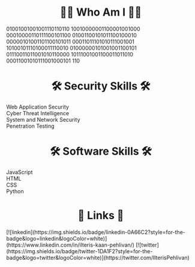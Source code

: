 <h1 align="center"> 🕵️‍♂️ Who Am I 🕵️‍♂️ </h1>
<p>01001001001001110110110
10010000001100001001000
00010000110111100101100
01001100101011100100010
00000101001101100101011
00011011101010111001001<br>
10100101110100011110010
01000000101001001100101
01110011011001010110000
10111001001100011011010
00011001010111001000101
110</p>

<h1 align="center"> 🛠 Security Skills 🛠 </h1>
<p>Web Application Security<br>
Cyber Threat Intelligence<br>
System and Network Security<br>
Penetration Testing</p>

<h1 align="center"> 🛠 Software Skills 🛠 </h1>
<p>JavaScript<br>
HTML<br>
CSS<br>
Python</p>

<h1 align="center"> 🔗 Links 🔗 </h1>
[![linkedin](https://img.shields.io/badge/linkedin-0A66C2?style=for-the-badge&logo=linkedin&logoColor=white)](https://www.linkedin.com/in/ilteris-kaan-pehlivan/)
[![twitter](https://img.shields.io/badge/twitter-1DA1F2?style=for-the-badge&logo=twitter&logoColor=white)](https://twitter.com/IlterisPehlivan)
